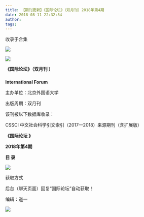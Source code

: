 ```yaml
---
title: 【期刊更新】《国际论坛》（双月刊）2018年第4期
date: 2018-08-11 22:32:54
author: 
tags: 
---
```



收录于合集

![](/images/3646/2.gif)

  

  

![](/images/3646/3.png)

**《国际论坛》（双月刊 ）**

###

###

###

 **International Forum**

主办单位：北京外国语大学

出版周期：双月刊

该刊被以下数据库收录：

CSSCI 中文社会科学引文索引（2017—2018）来源期刊（含扩展版）

 **《国际论坛 》**

 **2018年第4期**

 **目 录**

 **![](/images/3646/4.png)**

获取方式

后台（聊天页面）回复“国际论坛”自动获取！

编辑：道一

![](/images/3646/5.gif)

  

